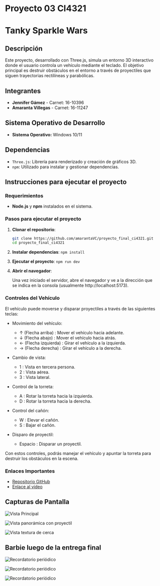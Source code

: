 # Proyecto 03 CI4321 
# Tanky Sparkle Wars

## Descripción
Este proyecto, desarrollado con Three.js, simula un entorno 3D interactivo donde el usuario controla un vehículo mediante el teclado. El objetivo principal es destruir obstáculos en el entorno a través de proyectiles que siguen trayectorias rectilíneas y parabólicas.

## Integrantes
- **Jennifer Gámez** - Carnet: 16-10396
- **Amaranta Villegas** - Carnet: 16-11247

## Sistema Operativo de Desarrollo
- **Sistema Operativo:** Windows 10/11

## Dependencias
- `Three.js`: Librería para renderizado y creación de gráficos 3D.
- `npm`: Utilizado para instalar y gestionar dependencias.

## Instrucciones para ejecutar el proyecto

### Requerimientos
- **Node.js** y **npm** instalados en el sistema.
  
### Pasos para ejecutar el proyecto
1. **Clonar el repositorio**:
   ```bash
   git clone https://github.com/amarantaVC/proyecto_final_ci4321.git
   cd proyecto_final_ci4321
   ```
2. **Instalar dependencias**:
   ```npm install```

3. **Ejecutar el proyecto**:
   ```npm run dev ```

4. **Abrir el navegador**: 

   Una vez iniciado el servidor, abre el navegador y ve a la dirección que se indica en la consola (usualmente http://localhost:5173).

### Controles del Vehículo
El vehículo puede moverse y disparar proyectiles a través de las siguientes teclas:

- Movimiento del vehículo:
  - ↑ (Flecha arriba)    : Mover el vehículo hacia adelante.
  - ↓ (Flecha abajo)     : Mover el vehículo hacia atrás.
  - ← (Flecha izquierda) : Girar el vehículo a la izquierda.
  - → (Flecha derecha)   : Girar el vehículo a la derecha.

- Cambio de vista:
  - 1 : Vista en tercera persona.
  - 2 : Vista aérea.
  - 3 : Vista lateral.

- Control de la torreta:
  - A : Rotar la torreta hacia la izquierda.
  - D : Rotar la torreta hacia la derecha.

- Control del cañón:
  - W : Elevar el cañón.
  - S : Bajar el cañón.

- Disparo de proyectil:
  - Espacio : Disparar un proyectil.

Con estos controles, podrás manejar el vehículo y apuntar la torreta para destruir los obstáculos en la escena.

### Enlaces Importantes
- [Repositorio GitHub](https://github.com/JenniferGamez/proyecto_01_ci4321) 
- [Enlace al video](https://drive.google.com/file/d/19y1mQybNZohxazAm7CqQl11z2FFgvWWJ/view?usp=sharing)

## Capturas de Pantalla

![Vista Principal](./img/light.jpg)

![Vista panorámica con proyectil](./img/lucesParticulasWin.jpg)

![Vista textura de cerca](./img/sistemaParticulas.jpg)


## Barbie luego de la entrega final

![Recordatorio periódico](./img/barbieComputer.jpg)

![Recordatorio periódico](./img/milBesitos.jpg)

![Recordatorio periódico](./img/acabada.jpg)